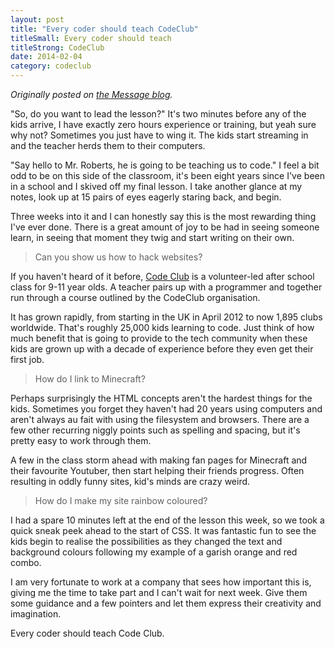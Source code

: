 ```yaml
---
layout: post
title: "Every coder should teach CodeClub"
titleSmall: Every coder should teach
titleStrong: CodeClub
date: 2014-02-04
category: codeclub
---
```

_Originally posted on [the Message blog](http://www.message.co.uk/every-coder-should-teach-code-club)._

"So, do you want to lead the lesson?" It's two minutes before any of the kids arrive, I have exactly zero hours experience or training, but yeah sure why not? Sometimes you just have to wing it. The kids start streaming in and the teacher herds them to their computers.

"Say hello to Mr. Roberts, he is going to be teaching us to code." I feel a bit odd to be on this side of the classroom, it's been eight years since I've been in a school and I skived off my final lesson. I take another glance at my notes, look up at 15 pairs of eyes eagerly staring back, and begin.

Three weeks into it and I can honestly say this is the most rewarding thing I've ever done. There is a great amount of joy to be had in seeing someone learn, in seeing that moment they twig and start writing on their own.

> Can you show us how to hack websites?

If you haven't heard of it before, [Code Club]() is a volunteer-led after school class for 9-11 year olds. A teacher pairs up with a programmer and together run through a course outlined by the CodeClub organisation.

It has grown rapidly, from starting in the UK in April 2012 to now 1,895 clubs worldwide. That's roughly 25,000 kids learning to code. Just think of how much benefit that is going to provide to the tech community when these kids are grown up with a decade of experience before they even get their first job.

> How do I link to Minecraft?

Perhaps surprisingly the HTML concepts aren't the hardest things for the kids. Sometimes you forget they haven't had 20 years using computers and aren't always au fait with using the filesystem and browsers. There are a few other recurring niggly points such as spelling and spacing, but it's pretty easy to work through them.

A few in the class storm ahead with making fan pages for Minecraft and their favourite Youtuber, then start helping their friends progress. Often resulting in oddly funny sites, kid's minds are crazy weird.

> How do I make my site rainbow coloured?

I had a spare 10 minutes left at the end of the lesson this week, so we took a quick sneak peek ahead to the start of CSS. It was fantastic fun to see the kids begin to realise the possibilities as they changed the text and background colours following my example of a garish orange and red combo.

I am very fortunate to work at a company that sees how important this is, giving me the time to take part and I can't wait for next week. Give them some guidance and a few pointers and let them express their creativity and imagination.

Every coder should teach Code Club.
